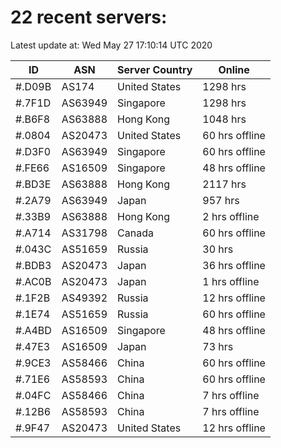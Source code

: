 # 22 recent servers:

Latest update at: Wed May 27 17:10:14 UTC 2020

| ID | ASN | Server Country | Online |
| -- | --- | -------------- | ------ |
| #.D09B | AS174 | United States | 1298 hrs |
| #.7F1D | AS63949 | Singapore | 1298 hrs |
| #.B6F8 | AS63888 | Hong Kong | 1048 hrs |
| #.0804 | AS20473 | United States | 60 hrs offline |
| #.D3F0 | AS63949 | Singapore | 60 hrs offline |
| #.FE66 | AS16509 | Singapore | 48 hrs offline |
| #.BD3E | AS63888 | Hong Kong | 2117 hrs |
| #.2A79 | AS63949 | Japan | 957 hrs |
| #.33B9 | AS63888 | Hong Kong | 2 hrs offline |
| #.A714 | AS31798 | Canada | 60 hrs offline |
| #.043C | AS51659 | Russia | 30 hrs |
| #.BDB3 | AS20473 | Japan | 36 hrs offline |
| #.AC0B | AS20473 | Japan | 1 hrs offline |
| #.1F2B | AS49392 | Russia | 12 hrs offline |
| #.1E74 | AS51659 | Russia | 60 hrs offline |
| #.A4BD | AS16509 | Singapore | 48 hrs offline |
| #.47E3 | AS16509 | Japan | 73 hrs |
| #.9CE3 | AS58466 | China | 60 hrs offline |
| #.71E6 | AS58593 | China | 60 hrs offline |
| #.04FC | AS58466 | China | 7 hrs offline |
| #.12B6 | AS58593 | China | 7 hrs offline |
| #.9F47 | AS20473 | United States | 12 hrs offline |

